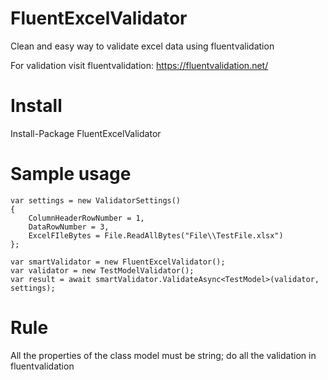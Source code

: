 # FluentExcelValidator
Clean and easy way to validate excel data using fluentvalidation

For validation visit fluentvalidation: https://fluentvalidation.net/

# Install
Install-Package FluentExcelValidator

# Sample usage
```
var settings = new ValidatorSettings()
{
    ColumnHeaderRowNumber = 1,
    DataRowNumber = 3,
    ExcelFIleBytes = File.ReadAllBytes("File\\TestFile.xlsx")
};

var smartValidator = new FluentExcelValidator();
var validator = new TestModelValidator();
var result = await smartValidator.ValidateAsync<TestModel>(validator, settings);
```
# Rule
All the properties of the class model must be string; do all the validation in fluentvalidation
